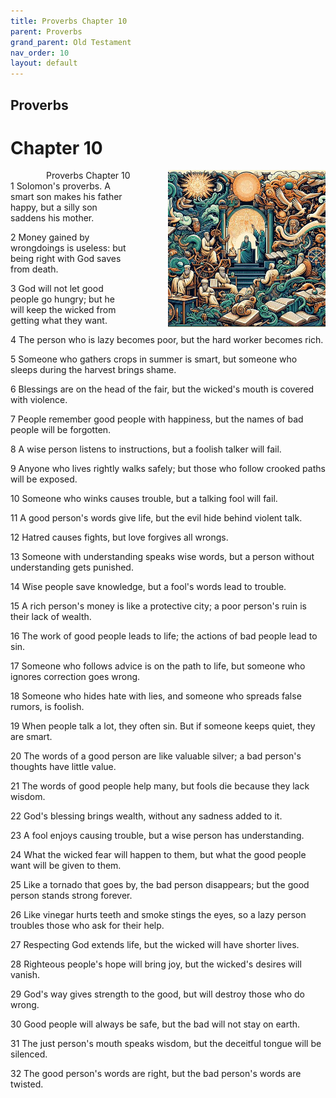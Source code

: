 ```yaml
---
title: Proverbs Chapter 10
parent: Proverbs
grand_parent: Old Testament
nav_order: 10
layout: default
---
```


## Proverbs

# Chapter 10

<div style="clear: both; text-align: right;">
    <img src="/assets/Image/Proverbs/500/10.jpg" alt="Proverbs Chapter 10" class="chapter-image" style="max-width: 50%; height: auto; float: right; margin: 0 0 10px 10px; padding-left: 10%;">
    <figcaption style="font-size: 14px;">Proverbs Chapter 10</figcaption>
</div>
1 Solomon's proverbs. A smart son makes his father happy, but a silly son saddens his mother.

2 Money gained by wrongdoings is useless: but being right with God saves from death.

3 God will not let good people go hungry; but he will keep the wicked from getting what they want.

4 The person who is lazy becomes poor, but the hard worker becomes rich.

5 Someone who gathers crops in summer is smart, but someone who sleeps during the harvest brings shame.

6 Blessings are on the head of the fair, but the wicked's mouth is covered with violence.

7 People remember good people with happiness, but the names of bad people will be forgotten.

8 A wise person listens to instructions, but a foolish talker will fail.

9 Anyone who lives rightly walks safely; but those who follow crooked paths will be exposed.

10 Someone who winks causes trouble, but a talking fool will fail.

11 A good person's words give life, but the evil hide behind violent talk.

12 Hatred causes fights, but love forgives all wrongs.

13 Someone with understanding speaks wise words, but a person without understanding gets punished.

14 Wise people save knowledge, but a fool's words lead to trouble.

15 A rich person's money is like a protective city; a poor person's ruin is their lack of wealth.

16 The work of good people leads to life; the actions of bad people lead to sin.

17 Someone who follows advice is on the path to life, but someone who ignores correction goes wrong.

18 Someone who hides hate with lies, and someone who spreads false rumors, is foolish.

19 When people talk a lot, they often sin. But if someone keeps quiet, they are smart.

20 The words of a good person are like valuable silver; a bad person's thoughts have little value.

21 The words of good people help many, but fools die because they lack wisdom.

22 God's blessing brings wealth, without any sadness added to it.

23 A fool enjoys causing trouble, but a wise person has understanding.

24 What the wicked fear will happen to them, but what the good people want will be given to them.

25 Like a tornado that goes by, the bad person disappears; but the good person stands strong forever.

26 Like vinegar hurts teeth and smoke stings the eyes, so a lazy person troubles those who ask for their help.

27 Respecting God extends life, but the wicked will have shorter lives.

28 Righteous people's hope will bring joy, but the wicked's desires will vanish.

29 God's way gives strength to the good, but will destroy those who do wrong.

30 Good people will always be safe, but the bad will not stay on earth.

31 The just person's mouth speaks wisdom, but the deceitful tongue will be silenced.

32 The good person's words are right, but the bad person's words are twisted.


